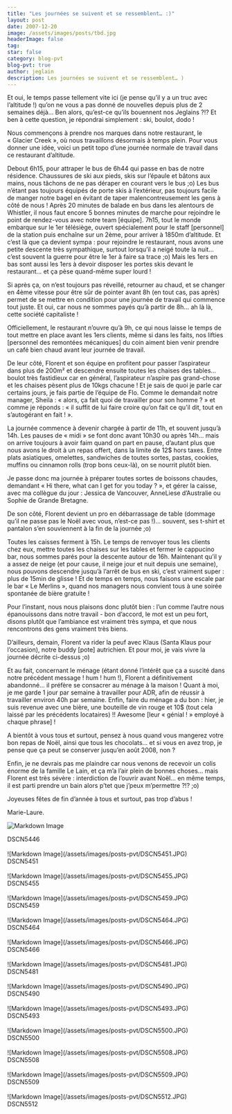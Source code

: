 ```yaml
---
title: "Les journées se suivent et se ressemblent… :)"
layout: post
date: 2007-12-20
image: /assets/images/posts/tbd.jpg
headerImage: false
tag:
star: false
category: blog-pvt
blog-pvt: true
author: jeglain
description: Les journées se suivent et se ressemblent… )
---
```

Et oui, le temps passe tellement vite ici (je pense qu’il y a un truc
avec l’altitude !) qu’on ne vous a pas donné de nouvelles depuis
plus de 2 semaines déjà… Ben alors, qu’est-ce qu’ils bouennent
nos Jeglains ?!? Et ben à cette question, je répondrai simplement :
ski, boulot, dodo !

Nous commençons à prendre nos marques dans notre restaurant, le
« Glacier Creek », où nous travaillons désormais à temps plein.
Pour vous donner une idée, voici un petit topo d’une journée normale
de travail dans ce restaurant d’altitude.

Debout 6h15, pour attraper le bus de 6h44 qui passe en bas de notre
résidence. Chaussures de ski aux pieds, skis sur l’épaule et bâtons
aux mains, nous tâchons de ne pas déraper en courant vers le bus ;o)
Les bus n’étant pas toujours équipés de porte skis à
l’extérieur, pas toujours facile de manger notre bagel en évitant de
taper malencontreusement les gens à côté de nous ! Après 20 minutes
de balade en bus dans les alentours de Whistler, il nous faut encore 5
bonnes minutes de marche pour rejoindre le point de rendez-vous avec
notre team [équipe]. 7h15, tout le monde embarque sur le 1er
télésiège, ouvert spécialement pour le staff [personnel] de la
station puis enchaîne sur un 2ème, pour arriver à 1850m d’altitude.
Et c’est là que ça devient sympa : pour rejoindre le restaurant,
nous avons une petite descente très sympathique, surtout lorsqu’il a
neigé toute la nuit… c’est souvent la guerre pour être le 1er à
faire sa trace ;o) Mais les 1ers en bas sont aussi les 1ers à devoir
disposer les portes skis devant le restaurant… et ça pèse
quand-même super lourd !

Si après ça, on n’est toujours pas réveillé, retourner au chaud,
et se changer en 4ème vitesse pour être sûr de pointer avant 8h (en
tout cas, pas après) permet de se mettre en condition pour une journée
de travail qui commence tout juste. Et oui, car nous ne sommes payés
qu’à partir de 8h… ah là là, cette société capitaliste !

Officiellement, le restaurant n’ouvre qu’à 9h, ce qui nous laisse
le temps de tout mettre en place avant les 1ers clients, même si dans
les faits, nos lifties [personnel des remontées mécaniques] du coin
aiment bien venir prendre un café bien chaud avant leur journée de
travail.

De leur côté, Florent et son équipe en profitent pour passer
l’aspirateur dans plus de 200m² et descendre ensuite toutes les
chaises des tables… boulot très fastidieux car en général,
l’aspirateur n’aspire pas grand-chose et les chaises pèsent plus de
10kgs chacune ! Et je sais de quoi je parle car certains jours, je fais
partie de l’équipe de Flo. Comme le demandait notre manager,
Sheila : « alors, ça fait quoi de travailler pour son homme ? »
et comme je réponds : « il suffit de lui faire croire qu’on fait
ce qu’il dit, tout en s’autogérant en fait ! ».

La journée commence à devenir chargée à partir de 11h, et souvent
jusqu’à 14h. Les pauses de « midi » se font donc avant 10h30 ou
après 14h… mais on arrive toujours à avoir faim quand on part en
pause, d’autant plus que nous avons le droit à un repas offert, dans
la limite de 12$ hors taxes. Entre plats asiatiques, omelettes,
sandwiches de toutes sortes, pastas, cookies, muffins ou cinnamon rolls
(trop bons ceux-là), on se nourrit plutôt bien.

Je passe donc ma journée à préparer toutes sortes de boissons
chaudes, demandant « Hi there, what can I get for you today ? », et
gérer la caisse, avec ma collègue du jour : Jessica de Vancouver,
AnneLiese d’Australie ou Sophie de Grande Bretagne.

De son côté, Florent devient un pro en débarrassage de table (dommage
qu’il ne passe pas le Noël avec vous, n’est-ce pas !)… souvent,
ses t-shirt et pantalon s’en souviennent à la fin de la journée ;o)

Toutes les caisses ferment à 15h. Le temps de renvoyer tous les clients
chez eux, mettre toutes les chaises sur les tables et fermer le
cappucino bar, nous sommes parés pour la descente autour de 16h.
Maintenant qu’il y a assez de neige (et pour cause, il neige jour et
nuit depuis une semaine), nous pouvons descendre jusqu’à l’arrêt
de bus en ski, c’est vraiment super : plus de 15min de glisse ! Et
de temps en temps, nous faisons une escale par le bar « Le
Merlins », quand nos managers nous convient tous à une soirée
spontanée de bière gratuite ! 

Pour l’instant, nous nous plaisons donc plutôt bien : l’un comme
l’autre nous épanouissons dans notre travail - bon d’accord, le mot
est un peu fort, disons plutôt que l’ambiance est vraiment très
sympa, et que nous rencontrons des gens vraiment très biens.

D’ailleurs, demain, Florent va rider la peuf avec Klaus (Santa Klaus
pour l’occasion), notre buddy [pote] autrichien. Et pour moi, je vais
vivre la journée décrite ci-dessus ;o)

Et au fait, concernant le ménage (étant donné l’intérêt que ça a
suscité dans notre précédent message ! hum ! hum !), Florent a
définitivement abandonné… il préfère se consacrer au ménage à la
maison ! Quant à moi, je me garde 1 jour par semaine à travailler
pour ADR, afin de réussir à travailler environ 40h par semaine. Enfin,
faire du ménage a du bon : hier, je suis revenue avec une bière, une
bouteille de vin rouge et 10$ (tout cela laissé par les précédents
locataires) !! Awesome [leur « génial ! » employé à chaque
phrase] !

A bientôt à vous tous et surtout, pensez à nous quand vous mangerez
votre bon repas de Noël, ainsi que tous les chocolats… et si vous en
avez trop, je pense que ça peut se conserver jusqu’en août 2008,
non ? 

Enfin, je ne devrais pas me plaindre car nous venons de recevoir un
colis énorme de la famille Le Lain, et ça m’a l’air plein de
bonnes choses… mais Florent est très sévère : interdiction de
l’ouvrir avant Noël… en même temps, il est parti prendre un bain
alors p’tet que j’peux m’permettre ?!? ;o)

Joyeuses fêtes de fin d’année à tous et surtout, pas trop
d’abus !

Marie-Laure.

![Markdown Image](/assets/images/posts-pvt/DSCN5446.JPG)
<figcaption class="caption">DSCN5446</figcaption>
<br>
![Markdown Image](/assets/images/posts-pvt/DSCN5451.JPG)
<figcaption class="caption">DSCN5451</figcaption>
<br>
![Markdown Image](/assets/images/posts-pvt/DSCN5455.JPG)
<figcaption class="caption">DSCN5455</figcaption>
<br>
![Markdown Image](/assets/images/posts-pvt/DSCN5459.JPG)
<figcaption class="caption">DSCN5459</figcaption>
<br>
![Markdown Image](/assets/images/posts-pvt/DSCN5464.JPG)
<figcaption class="caption">DSCN5464</figcaption>
<br>
![Markdown Image](/assets/images/posts-pvt/DSCN5466.JPG)
<figcaption class="caption">DSCN5466</figcaption>
<br>
![Markdown Image](/assets/images/posts-pvt/DSCN5481.JPG)
<figcaption class="caption">DSCN5481</figcaption>
<br>
![Markdown Image](/assets/images/posts-pvt/DSCN5490.JPG)
<figcaption class="caption">DSCN5490</figcaption>
<br>
![Markdown Image](/assets/images/posts-pvt/DSCN5493.JPG)
<figcaption class="caption">DSCN5493</figcaption>
<br>
![Markdown Image](/assets/images/posts-pvt/DSCN5500.JPG)
<figcaption class="caption">DSCN5500</figcaption>
<br>
![Markdown Image](/assets/images/posts-pvt/DSCN5508.JPG)
<figcaption class="caption">DSCN5508</figcaption>
<br>
![Markdown Image](/assets/images/posts-pvt/DSCN5509.JPG)
<figcaption class="caption">DSCN5509</figcaption>
<br>
![Markdown Image](/assets/images/posts-pvt/DSCN5512.JPG)
<figcaption class="caption">DSCN5512</figcaption>
<br>

